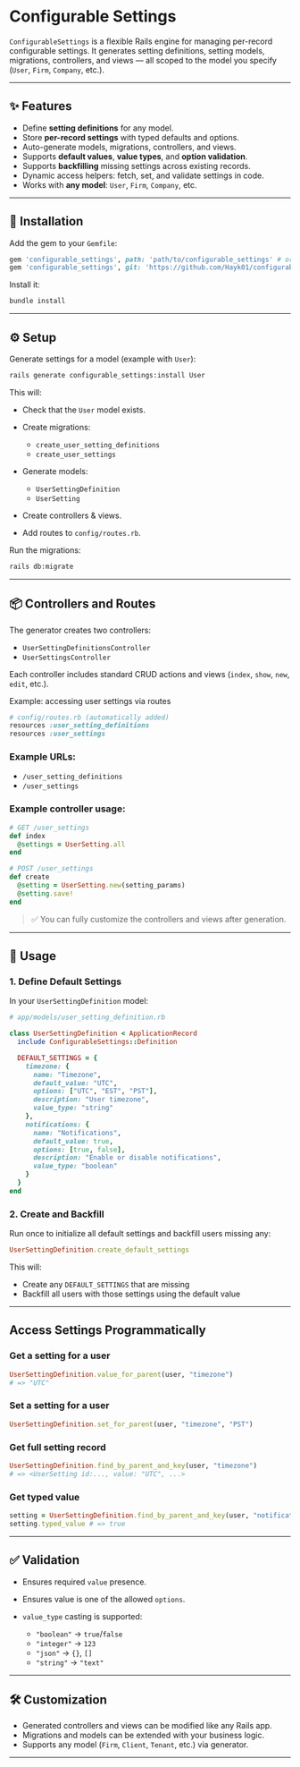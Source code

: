 # Configurable Settings

`ConfigurableSettings` is a flexible Rails engine for managing per-record configurable settings. It generates setting definitions, setting models, migrations, controllers, and views — all scoped to the model you specify (`User`, `Firm`, `Company`, etc.).

---

## ✨ Features

- Define **setting definitions** for any model.
- Store **per-record settings** with typed defaults and options.
- Auto-generate models, migrations, controllers, and views.
- Supports **default values**, **value types**, and **option validation**.
- Supports **backfilling** missing settings across existing records.
- Dynamic access helpers: fetch, set, and validate settings in code.
- Works with **any model**: `User`, `Firm`, `Company`, etc.

---

## 💾 Installation

Add the gem to your `Gemfile`:

```ruby
gem 'configurable_settings', path: 'path/to/configurable_settings' # or use git:
gem 'configurable_settings', git: 'https://github.com/Hayk01/configurable_settings.git'
````

Install it:

```bash
bundle install
```

---

## ⚙️ Setup

Generate settings for a model (example with `User`):

```bash
rails generate configurable_settings:install User
```

This will:

* Check that the `User` model exists.

* Create migrations:

  * `create_user_setting_definitions`
  * `create_user_settings`

* Generate models:

  * `UserSettingDefinition`
  * `UserSetting`

* Create controllers & views.

* Add routes to `config/routes.rb`.

Run the migrations:

```bash
rails db:migrate
```

---

## 📦 Controllers and Routes

The generator creates two controllers:

* `UserSettingDefinitionsController`
* `UserSettingsController`

Each controller includes standard CRUD actions and views (`index`, `show`, `new`, `edit`, etc.).

Example: accessing user settings via routes

```ruby
# config/routes.rb (automatically added)
resources :user_setting_definitions
resources :user_settings
```

### Example URLs:

* `/user_setting_definitions`
* `/user_settings`

### Example controller usage:

```ruby
# GET /user_settings
def index
  @settings = UserSetting.all
end

# POST /user_settings
def create
  @setting = UserSetting.new(setting_params)
  @setting.save!
end
```

> ✅ You can fully customize the controllers and views after generation.

---

## 🚀 Usage

### 1. Define Default Settings

In your `UserSettingDefinition` model:

```ruby
# app/models/user_setting_definition.rb

class UserSettingDefinition < ApplicationRecord
  include ConfigurableSettings::Definition

  DEFAULT_SETTINGS = {
    timezone: {
      name: "Timezone",
      default_value: "UTC",
      options: ["UTC", "EST", "PST"],
      description: "User timezone",
      value_type: "string"
    },
    notifications: {
      name: "Notifications",
      default_value: true,
      options: [true, false],
      description: "Enable or disable notifications",
      value_type: "boolean"
    }
  }
end
```

### 2. Create and Backfill

Run once to initialize all default settings and backfill users missing any:

```ruby
UserSettingDefinition.create_default_settings
```

This will:

* Create any `DEFAULT_SETTINGS` that are missing
* Backfill all users with those settings using the default value

---

## Access Settings Programmatically

### Get a setting for a user

```ruby
UserSettingDefinition.value_for_parent(user, "timezone")
# => "UTC"
```

### Set a setting for a user

```ruby
UserSettingDefinition.set_for_parent(user, "timezone", "PST")
```

### Get full setting record

```ruby
UserSettingDefinition.find_by_parent_and_key(user, "timezone")
# => <UserSetting id:..., value: "UTC", ...>
```

### Get typed value

```ruby
setting = UserSettingDefinition.find_by_parent_and_key(user, "notifications")
setting.typed_value # => true
```

---

## ✅ Validation

* Ensures required `value` presence.
* Ensures value is one of the allowed `options`.
* `value_type` casting is supported:

  * `"boolean"` → `true`/`false`
  * `"integer"` → `123`
  * `"json"` → `{}`, `[]`
  * `"string"` → `"text"`

---

## 🛠️ Customization

* Generated controllers and views can be modified like any Rails app.
* Migrations and models can be extended with your business logic.
* Supports any model (`Firm`, `Client`, `Tenant`, etc.) via generator.

---
